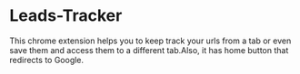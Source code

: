 # Leads-Tracker
This chrome extension helps you to keep track your urls from a tab or even save them and access them to a different tab.Also, it has home button that redirects to Google.  
